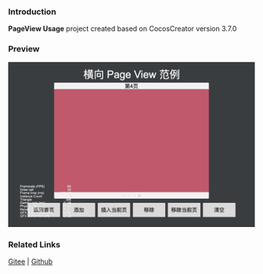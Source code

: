 ### Introduction

**PageView Usage** project created based on CocosCreator version 3.7.0

### Preview
![image](../../../image/202203/2022030204.jpg)

### Related Links
[Gitee](https://gitee.com/mirrors_cocos-creator/example-cases/tree/v2.4.3/assets/cases/02_ui/14_pageView) | [Github](https://github.com/cocos-creator/example-cases/tree/v2.4.3/assets/cases/02_ui/14_pageView)
